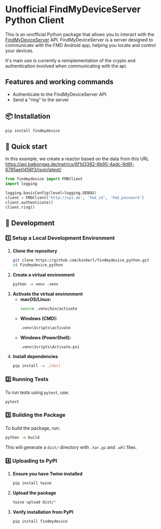 # Unofficial FindMyDeviceServer Python Client

This is an unofficial Python package that allows you to interact with the [FindMyDeviceServer](https://gitlab.com/Nulide/findmydeviceserver) API. FindMyDeviceServer is a server designed to communicate with the FMD Android app, helping you locate and control your devices.

It's main use is currently a reimplementation of the crypto and authentication involved when communicating with the api. 

## Features and working commands

- Authenticate to the FindMyDeviceServer API.
- Send a "ring" to the server


## 📦 Installation

```sh
pip install findmydevice
```

## 🚀 Quick start

In this example, we create a reactor based on the data from this URL https://api.balkongas.de/metrics/6f1d3382-6b95-4adc-9d6f-6785ae0456f3/json/latest/


```python
from findmydevice import FMDClient
import logging 

logging.basicConfig(level=logging.DEBUG)
client = FMDClient('http://xyz.de', 'fmd_id', 'fmd_password')
client.authenticate()
client.ring()
```


## 🚀 Development

### 1️⃣ Setup a Local Development Environment

1. **Clone the repository**
   ```sh
   git clone https://github.com/kinkerl/findmydevice_python.git
   cd findmydevice_python
   ```
2. **Create a virtual environment**
   ```sh
   python -m venv .venv
   ```
3. **Activate the virtual environment**
   - **macOS/Linux:**
     ```sh
     source .venv/bin/activate
     ```
   - **Windows (CMD):**
     ```sh
     .venv\Scripts\activate
     ```
   - **Windows (PowerShell):**
     ```sh
     .venv\Scripts\Activate.ps1
     ```
4. **Install dependencies**
   ```sh
   pip install -e .[dev]
   ```

### 2️⃣ Running Tests
To run tests using `pytest`, use:
```sh
pytest
```

### 3️⃣ Building the Package
To build the package, run:
```sh
python -m build
```
This will generate a `dist/` directory with `.tar.gz` and `.whl` files.

### 4️⃣ Uploading to PyPI
1. **Ensure you have Twine installed**
   ```sh
   pip install twine
   ```
2. **Upload the package**
   ```sh
   twine upload dist/*
   ```
3. **Verify installation from PyPI**
   ```sh
   pip install findmydevice
   ```

